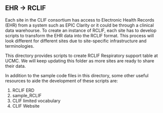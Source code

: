 ## EHR -> RCLIF

Each site in the CLIF consortium has access to Electronic Health Records (EHR) from a system such as EPIC Clarity or it could be through a clinical data warehourse. 
To create an instance of RCLIF, each site has to develop scripts to transform the EHR data into the RCLIF format. This process will look different for different sites due to site-specific infrastructure and terminologies. 

This directory provides scripts to create RCLIF Respiratory support table at UCMC. We will keep updating this folder as more sites are ready to share their data. 

In addition to the sample code files in this directory, some other useful resources to aide the development of these scripts are:
1. RCLIF ERD
2. sample_RCLIF
3. CLIF limited vocabulary
4. CLIF Website